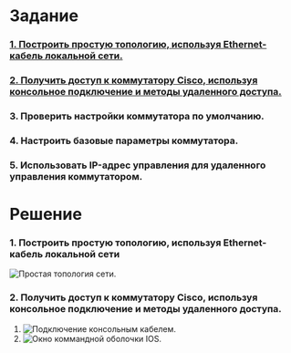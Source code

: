 # Задание
### [1. Построить простую топологию, используя Ethernet-кабель локальной сети.](#1)
### [2. Получить доступ к коммутатору Cisco, используя консольное подключение и методы удаленного доступа.](#2)
### 3. Проверить настройки коммутатора по умолчанию.
### 4. Настроить базовые параметры коммутатора.
### 5. Использовать IP-адрес управления для удаленного управления коммутатором.
# Решение
### <a name="1"> 1. Построить простую топологию, используя Ethernet-кабель локальной сети</a>

<image src="./Simple topology.PNG" alt="Простая топология сети.">

### <a name="2"> 2. Получить доступ к коммутатору Cisco, используя консольное подключение и методы удаленного доступа.</a>

  1. <image src="./Console.PNG" alt="Подключение консольным кабелем.">
  
  2. <image src="./CLI.PNG" alt="Окно коммандной оболочки IOS.">
